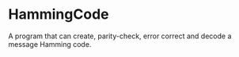 # HammingCode
A program that can create, parity-check, error correct and decode a message Hamming code.
